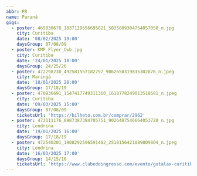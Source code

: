```yaml
---
abbr: PR
name: Paraná
gigs:
  - poster: 465830678_1837129556695821_5035809304754057050_n.jpg
    city: Curitiba
    date: '08/02/2025 19:00'
    daysGroup: 07/08/09
  - poster: KMF_Flyer_Cwb.jpg
    city: Curitiba
    date: '24/01/2025 18:00'
    daysGroup: 24/25/26
  - poster: 472298238_492581557182797_9062650319835302876_n.jpeg
    city: Maringá
    date: '18/01/2025 20:00'
    daysGroup: 17/18/19
  - poster: 470936691_1547417749311360_1618778249013518681_n.jpeg
    city: Curitiba
    date: '09/03/2025 15:00'
    daysGroup: 07/08/09
    ticketsUrl: 'https://bilheto.com.br/comprar/2962'
  - poster: 472111176_8987387384705751_9026487546664053728_n.jpg
    city: Londrina
    date: '19/01/2025 16:00'
    daysGroup: 17/18/19
  - poster: 472540201_1808292596591462_2518156421089809804_n.jpeg
    city: Londrina
    date: '16/03/2025 17:00'
    daysGroup: 14/15/16
    ticketsUrl: 'https://www.clubedoingresso.com/evento/gutalax-curitiba'
---
```


